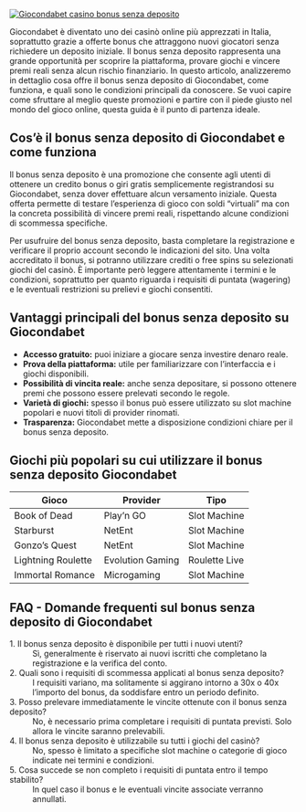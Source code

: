 [![Giocondabet casino bonus senza deposito](https://123-caf.pages.dev/gitsignup.png)](https://vrmoo.ru/Bt82HjjY)

<p>Giocondabet è diventato uno dei casinò online più apprezzati in Italia, soprattutto grazie a offerte bonus che attraggono nuovi giocatori senza richiedere un deposito iniziale. Il bonus senza deposito rappresenta una grande opportunità per scoprire la piattaforma, provare giochi e vincere premi reali senza alcun rischio finanziario. In questo articolo, analizzeremo in dettaglio cosa offre il bonus senza deposito di Giocondabet, come funziona, e quali sono le condizioni principali da conoscere. Se vuoi capire come sfruttare al meglio queste promozioni e partire con il piede giusto nel mondo del gioco online, questa guida è il punto di partenza ideale.</p>  <h2>Cos’è il bonus senza deposito di Giocondabet e come funziona</h2> <p>Il bonus senza deposito è una promozione che consente agli utenti di ottenere un credito bonus o giri gratis semplicemente registrandosi su Giocondabet, senza dover effettuare alcun versamento iniziale. Questa offerta permette di testare l’esperienza di gioco con soldi “virtuali” ma con la concreta possibilità di vincere premi reali, rispettando alcune condizioni di scommessa specifiche.</p> <p>Per usufruire del bonus senza deposito, basta completare la registrazione e verificare il proprio account secondo le indicazioni del sito. Una volta accreditato il bonus, si potranno utilizzare crediti o free spins su selezionati giochi del casinò. È importante però leggere attentamente i termini e le condizioni, soprattutto per quanto riguarda i requisiti di puntata (wagering) e le eventuali restrizioni su prelievi e giochi consentiti.</p>  <h2>Vantaggi principali del bonus senza deposito su Giocondabet</h2> <ul> <li><strong>Accesso gratuito:</strong> puoi iniziare a giocare senza investire denaro reale.</li> <li><strong>Prova della piattaforma:</strong> utile per familiarizzare con l’interfaccia e i giochi disponibili.</li> <li><strong>Possibilità di vincita reale:</strong> anche senza depositare, si possono ottenere premi che possono essere prelevati secondo le regole.</li> <li><strong>Varietà di giochi:</strong> spesso il bonus può essere utilizzato su slot machine popolari e nuovi titoli di provider rinomati.</li> <li><strong>Trasparenza:</strong> Giocondabet mette a disposizione condizioni chiare per il bonus senza deposito.</li> </ul>  <h2>Giochi più popolari su cui utilizzare il bonus senza deposito Giocondabet</h2> <table>   <thead>     <tr>       <th>Gioco</th>       <th>Provider</th>       <th>Tipo</th>     </tr>   </thead>   <tbody>     <tr>       <td>Book of Dead</td>       <td>Play’n GO</td>       <td>Slot Machine</td>     </tr>     <tr>       <td>Starburst</td>       <td>NetEnt</td>       <td>Slot Machine</td>     </tr>     <tr>       <td>Gonzo’s Quest</td>       <td>NetEnt</td>       <td>Slot Machine</td>     </tr>     <tr>       <td>Lightning Roulette</td>       <td>Evolution Gaming</td>       <td>Roulette Live</td>     </tr>     <tr>       <td>Immortal Romance</td>       <td>Microgaming</td>       <td>Slot Machine</td>     </tr>   </tbody> </table>  <h2>FAQ - Domande frequenti sul bonus senza deposito di Giocondabet</h2> <dl>   <dt>1. Il bonus senza deposito è disponibile per tutti i nuovi utenti?</dt>   <dd>Sì, generalmente è riservato ai nuovi iscritti che completano la registrazione e la verifica del conto.</dd>    <dt>2. Quali sono i requisiti di scommessa applicati al bonus senza deposito?</dt>   <dd>I requisiti variano, ma solitamente si aggirano intorno a 30x o 40x l’importo del bonus, da soddisfare entro un periodo definito.</dd>    <dt>3. Posso prelevare immediatamente le vincite ottenute con il bonus senza deposito?</dt>   <dd>No, è necessario prima completare i requisiti di puntata previsti. Solo allora le vincite saranno prelevabili.</dd>    <dt>4. Il bonus senza deposito è utilizzabile su tutti i giochi del casinò?</dt>   <dd>No, spesso è limitato a specifiche slot machine o categorie di gioco indicate nei termini e condizioni.</dd>    <dt>5. Cosa succede se non completo i requisiti di puntata entro il tempo stabilito?</dt>   <dd>In quel caso il bonus e le eventuali vincite associate verranno annullati.</dd> </dl>